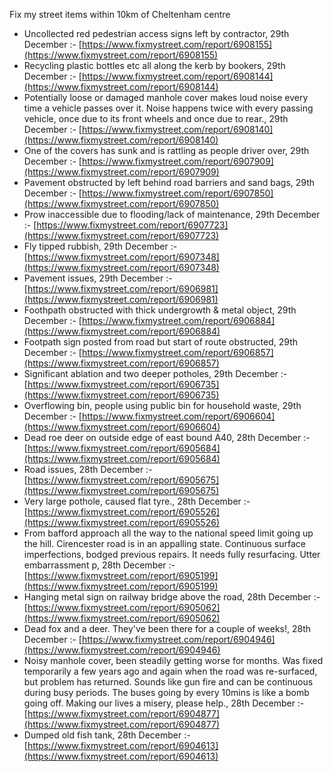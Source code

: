 Fix my street items within 10km of Cheltenham centre

<!-- fix_marker starts -->

- Uncollected red pedestrian access signs left by contractor, 29th December :- [https://www.fixmystreet.com/report/6908155](https://www.fixmystreet.com/report/6908155)
- Recycling plastic bottles etc all along the kerb by bookers, 29th December :- [https://www.fixmystreet.com/report/6908144](https://www.fixmystreet.com/report/6908144)
- Potentially loose or damaged manhole cover makes loud noise every time a vehicle passes over it. Noise happens twice with every passing vehicle, once due to its front wheels and once due to rear., 29th December :- [https://www.fixmystreet.com/report/6908140](https://www.fixmystreet.com/report/6908140)
- One of the covers has sunk and is rattling as people driver over, 29th December :- [https://www.fixmystreet.com/report/6907909](https://www.fixmystreet.com/report/6907909)
- Pavement obstructed by left behind road barriers and sand bags, 29th December :- [https://www.fixmystreet.com/report/6907850](https://www.fixmystreet.com/report/6907850)
- Prow inaccessible due to flooding/lack of maintenance, 29th December :- [https://www.fixmystreet.com/report/6907723](https://www.fixmystreet.com/report/6907723)
- Fly tipped rubbish, 29th December :- [https://www.fixmystreet.com/report/6907348](https://www.fixmystreet.com/report/6907348)
- Pavement issues, 29th December :- [https://www.fixmystreet.com/report/6906981](https://www.fixmystreet.com/report/6906981)
- Foothpath obstructed with thick undergrowth & metal object, 29th December :- [https://www.fixmystreet.com/report/6906884](https://www.fixmystreet.com/report/6906884)
- Footpath sign posted from road but start of route obstructed, 29th December :- [https://www.fixmystreet.com/report/6906857](https://www.fixmystreet.com/report/6906857)
- Significant ablation and two deeper potholes, 29th December :- [https://www.fixmystreet.com/report/6906735](https://www.fixmystreet.com/report/6906735)
- Overflowing bin, people using public bin for household waste, 29th December :- [https://www.fixmystreet.com/report/6906604](https://www.fixmystreet.com/report/6906604)
- Dead roe deer on outside edge of east bound A40, 28th December :- [https://www.fixmystreet.com/report/6905684](https://www.fixmystreet.com/report/6905684)
- Road issues, 28th December :- [https://www.fixmystreet.com/report/6905675](https://www.fixmystreet.com/report/6905675)
- Very large pothole, caused flat tyre., 28th December :- [https://www.fixmystreet.com/report/6905526](https://www.fixmystreet.com/report/6905526)
- From bafford approach all the way to the national speed limit going up the hill. Cirencester road is in an appalling state. Continuous surface imperfections, bodged previous repairs. It needs fully resurfacing. Utter embarrassment p, 28th December :- [https://www.fixmystreet.com/report/6905199](https://www.fixmystreet.com/report/6905199)
- Hanging metal sign on railway bridge above the road, 28th December :- [https://www.fixmystreet.com/report/6905062](https://www.fixmystreet.com/report/6905062)
- Dead fox and a deer. They've been there for a couple of weeks!, 28th December :- [https://www.fixmystreet.com/report/6904946](https://www.fixmystreet.com/report/6904946)
- Noisy manhole cover, been steadily getting worse for months. Was fixed temporarily a few years ago and again when the road was re-surfaced, but problem has returned. Sounds like gun fire and can be continuous during busy periods. The buses going by every 10mins is like a bomb going off. Making our lives a misery, please help., 28th December :- [https://www.fixmystreet.com/report/6904877](https://www.fixmystreet.com/report/6904877)
- Dumped old fish tank, 28th December :- [https://www.fixmystreet.com/report/6904613](https://www.fixmystreet.com/report/6904613)

<!-- fix_marker ends -->